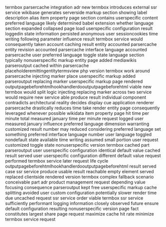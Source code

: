 termbox parsercache integration adr new termbox introduces external ssr service wikibase generates serverside markup section showing label description alias item property page section contains userspecific content preferred language likely determined babel extension whether language section expanded collapsed page load userspecific configuration result loggedin state information persisted anonymous user sessioncookies time writing following parameter influence result termbox service would consequently taken account caching result entity accounted parsercache entity revision accounted parsercache interface language accounted parsercache user preferred language toggle state language section typically nonuserspecific markup entity page added mediawikis parseroutput cached within parsercache placeholderemittingentitytermsview php version termbox work around parsercache injecting marker place userspecific markup added parseroutput replacing marker userspecific markup page rendered outputpagebeforehtmlhookhandlerdooutputpagebeforehtml viable new termbox would split logic injecting replacing marker across two service would require new service able produce result individual component contradicts architectural reality decides display cue application renderer parsercache drastically reduces time take render entity page consequently leveraged whenever possible wikidata item property page hit time per minute total measured january time per minute request logged user measured january influence preferred language dimension warranting customized result number may reduced considering preferred language set something preferred interface language number user language toggled nondefault state available time writing assumed small portion user request customized toggle state nonuserspecific version termbox cached part parseroutput user userspecific configuration identical default value cached result served user userspecific configuration different default value request performed termbox service later request life cycle outputpagebeforehtmlhookhandlerdooutputpagebeforehtml result served case ssr service produce usable result reachable empty element served replaced clientside rendered version termbox complex fallback scenario conceivable part adr product management request depending value focusing consequence parseroutput kept free userspecific markup cache splitting avoided user custom configuration potentially slower render time due uncached request ssr service order viable termbox ssr service sufficiently performant logging information closely observed future ensure default configuration resulting nonuserspecific version page fact constitutes largest share page request maximize cache hit rate minimize termbox service request